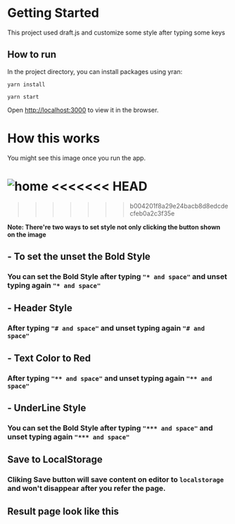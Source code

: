 # Getting Started

This project used draft.js and customize some style after typing some keys

## How to run

In the project directory, you can install packages using yran:
```
yarn install
```

```
yarn start
```


Open [http://localhost:3000](http://localhost:3000) to view it in the browser.


# How this works

You might see this image once you run the app.

![home](https://user-images.githubusercontent.com/110060055/235153797-fae9f1f6-632f-4cf1-8409-2e0d5d3a5e4e.jpg)
<<<<<<< HEAD
=======

>>>>>>> b004201f8a29e24bacb8d8edcdecfeb0a2c3f35e

**Note: There're two ways to set style not only clicking the button shown on the image**

## - To set the unset the Bold Style
### You can set the Bold Style after typing `"* and space"` and unset typing again `"* and space"`


## - Header Style
### After typing `"# and space"` and unset typing again `"# and space"`


## - Text Color to Red
### After typing `"** and space"` and unset typing again `"** and space"`


## - UnderLine Style
### You can set the Bold Style after typing `"*** and space"` and unset typing again `"*** and space"`


## Save to LocalStorage
### Cliking Save button will save content on editor to `localstorage` and won't disappear after you refer the page.



## Result page look like this


